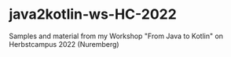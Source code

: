 # java2kotlin-ws-HC-2022
Samples and material from my Workshop "From Java to Kotlin" on Herbstcampus 2022 (Nuremberg)
